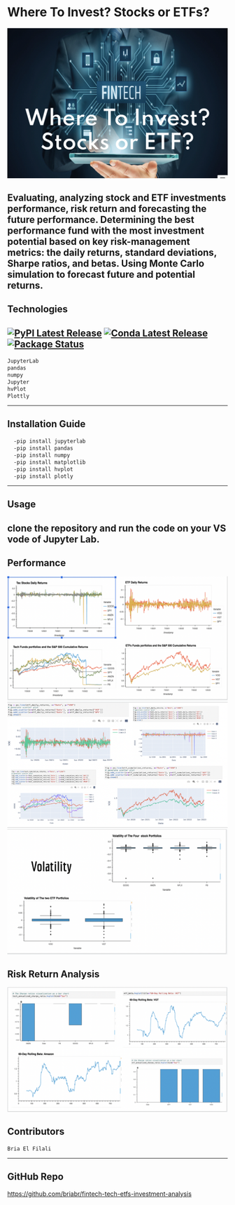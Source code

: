 # Where To Invest? Stocks or ETFs?
![](./images/Screen%20Shot%202023-02-15%20at%2010.16.24%20PM.png)

Evaluating, analyzing stock and ETF investments performance, risk return and forecasting the future performance. Determining the best performance fund with the most investment potential based on key risk-management metrics: the daily returns, standard deviations, Sharpe ratios, and betas. Using Monte Carlo simulation to forecast future and potential returns. 
----
## Technologies
[![PyPI Latest Release](https://img.shields.io/pypi/v/pandas.svg)](https://pypi.org/project/pandas/)
[![Conda Latest Release](https://anaconda.org/conda-forge/pandas/badges/version.svg)](https://anaconda.org/anaconda/pandas/)
[![Package Status](https://img.shields.io/pypi/status/pandas.svg)](https://pypi.org/project/pandas/)
---
```
JupyterLab 
pandas
numpy 
Jupyter
hvPlot
Plottly
``` 
---

## Installation Guide
```
  -pip install jupyterlab
  -pip install pandas
  -pip install numpy
  -pip install matplotlib
  -pip install hvplot
  -pip install plotly 
  ```
  ---

## Usage

clone the repository and run the code on your VS vode of Jupyter Lab.
---

## Performance
![](./images/Screen%20Shot%202023-02-15%20at%2010.10.02%20PM.png)
![](./images/Screen%20Shot%202023-02-15%20at%2010.10.14%20PM.png)
![](./images/Screen%20Shot%202023-02-15%20at%2010.14.41%20PM.png)

## Risk Return Analysis
![](./images/Screen%20Shot%202023-02-15%20at%2010.10.39%20PM.png)

## Contributors
```
Bria El Filali
```
---

## GitHub Repo
https://github.com/briabr/fintech-tech-etfs-investment-analysis
